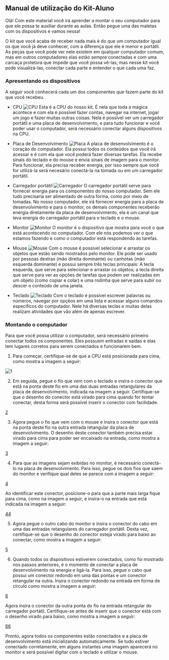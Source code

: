 ## Manual de utilização do Kit-Aluno

Olá! Com este material você irá aprender a montar o seu computador para que ele possa te auxiliar durante as aulas. Então pegue uma das maletas com os dispositivos e vamos nessa!

O kit que você acaba de receber nada mais é do que um computador igual os que você já deve conhecer, com a diferença que ele é menor e portátil. As peças que você pode ver nele existem em qualquer computador comum, mas em outros computadores elas estão sempre conectadas e com uma carcaça protetora que impede que você possa vê-las, mas nesse kit você pode visualizá-las, conectar cada parte e entender o que cada uma faz. 

### Apresentando os dispositivos

A seguir você conhecerá cada um dos componentes que fazem parte do kit que você recebeu.

- CPU
![CPU](Imagens/cpu.png "CPU")
Esta é a CPU do nosso kit. É nela que toda a mágica acontece e com ela é possível fazer contas, navegar na internet, jogar um jogo e fazer muitas outras coisas. Nela é possível ver um carregador portátil e uma placa de desenvolvimento, e para tudo funcionar e você poder usar o computador, será necessário conectar alguns dispositivos na CPU.


- Placa de Desenvolvimento
![Placa](Imagens/placa.png "Placa de Desenvolvimento")
A placa de desenvolvimento é o coração do computador. Ela possui todos os conteúdos que você irá acessar e é com ela que você poderá fazer diversas tarefas. Ela recebe sinais do teclado e do mouse e envia sinais de imagem para o monitor. Para funcionar, ela precisa receber energia, por isso sempre que você for utilizá-la será necesário conectá-la na tomada ou em um carregador portátil.  


- Carregador portátil
![Carregador](Imagens/carregador.png "carregador")
O carregador portátil serve para fornecer energia para os componentes do nosso computador. Sem ele tudo precisaria ser alimentado de outra forma, como por meio de tomadas. No nosso computador, ele irá fornecer energia para a placa de desenvolvimento e para o monitor, os demais componentes receberão energia diretamente da placa de desenvolvimento, ela é um canal que leva energia do carregador portátil para o teclado e o mouse.

- Monitor
![Monitor](Imagens/monitor.png "Monitor")
O monitor é o dispositivo que mostra para você o que está acontecendo no computador. Com ele nós podemos ver o que estamos fazendo e como o computador está respondendo às tarefas.

- Mouse
![Mouse](Imagens/mouse.png "Mouse")
Com o mouse é possível selecionar e arrastar os objetos que estão sendo mostrados pelo monitor. Ele pode ser usado por pessoas destras (mão direita dominante) ou canhotas (mão esquerda dominante) e possui sempre três teclas principais: A tecla esquerda, que serve para selecionar e arrastar os objetos; a tecla direita que serve para ver as opções de tarefas que podem ser realizadas em um objeto (como copiar e colar) e uma rodinha que serve para subir ou descer o conteúdo de uma janela.

- Teclado
![Teclado](Imagens/teclado.png "Teclado")
Com o teclado é possível escrever palavras ou números, navegar por opçẽos em uma lista e acessar alguns comandos específicos do computador. Nele há diversas teclas e muitas delas realizam atividades que vão além de apenas escrever. 

### Montando o computador

Para que você possa utilizar o computador, será necessário primeiro conectar todos os componentes. Eles possuem entradas e saídas e elas tem lugares corretos para serem conectados e funcionarem bem. 

1. Para começar, certifique-se de que a CPU está posicionada para cima, como mostra a imagem a seguir:

![1](Imagens/1.png "Posição da CPU")

2. Em seguida, pegue o fio que vem com o teclado e insira o conector que está na ponta deste fio em uma das duas entradas retangulares da placa de desenvolvimento, indicada na imagem a seguir. Certifique-se que o desenho do conector está virado para cima quando for tentar conectar, desta forma será possível inserir o conector com facilidade.

[2](Imagens/2.png "Conectar teclado")

3. Agora pegue o fio que vem com o mouse e insira o conector que está na ponta deste fio na outra entrada retangular da placa de desenvolvimento. O desenho deste conector também precisa estar virado para cima para poder ser encaixado na entrada, como mostra a imagem a seguir:

[3](Imagens/3.png "Conectar mouse")

4. Para que as imagens sejam exibidas no monitor, é necessário conectá-lo na placa de desenvolvimento. Para isso, pegue os dois fios que saem do monitor e verifique qual deles se parece com a imagem a seguir:

[4](Imagens/4.png "Conector do monitor")

Ao identificar este conector, posicione-o para que a parte mais larga fique para cima, como na imagem a seguir, e insira-o na entrada que está indicada na imagem a seguir:

[44](Imagens/44.png "Conectar monitor")

5. Agora pegue o outro cabo do monitor e insira o conector do cabo em uma das entradas retangulares do carregador portátil. Desta vez, certifique-se que o desenho do conector esteja virado para baixo ao conectar, como mostra a imagem a seguir:

[5](Imagens/5.png "Energizar monitor")

6. Quando todos os dispositivos estiverem conectados, como foi mostrado nos passos anteriores, é o momento de conectar a placa de desenvolvimento na energia e ligá-la. Para isso, pegue o cabo que possui um conector redondo em uma das pontas e um conector retangular na outra. Insira o conector redondo na entrada em forma de círculo como mostra a imagem a seguir:

[6](Imagens/6.png "Conectar placa de desenvolvimento")

Agora insira o conector da outra ponta do fio na entrada retangular do carregador portátil. Certifique-se antes de inserir que o conector está com o desenho virado para baixo, como mostra a imagem a seguir:

[66](Imagens/6.png "Energizar placa de desenvolvimento")

Pronto, agora todos os componentes estão conectados e a placa de desenvolvimento está inicializando automaticamente. Se tudo estiver conectado corretamente, em alguns instantes uma imagem aparecerá no monitor e será possível digitar com o teclado e utilizar o mouse.
